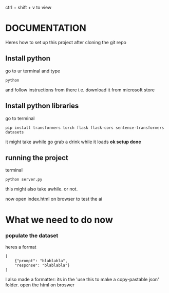 ctrl + shift + v to view









# DOCUMENTATION
Heres how to set up this project after cloning the git repo

## Install python
go to ur terminal and type 
```
python
```
and follow instructions from there
i.e. download it from microsoft store


## Install python libraries
go to terminal
```
pip install transformers torch flask flask-cors sentence-transformers datasets
```
it might take awhile go grab a drink while it loads
**ok setup done**

## running the project
terminal
```
python server.py
```
this might also take awhile. or not.

now open index.html on browser to test the ai

# What we need to do now
### populate the dataset
heres a format
```
[
    {"prompt": "blablabla",
    "response": "blablabla"}
]
```
I also made a formatter: its in the 
'use this to make a copy-pastable json' 
folder. open the html on broswer